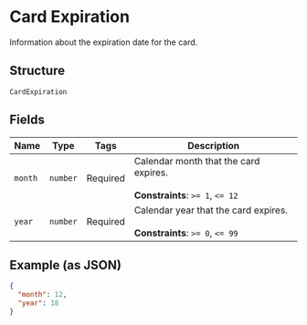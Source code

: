 
# Card Expiration

Information about the expiration date for the card.

## Structure

`CardExpiration`

## Fields

| Name | Type | Tags | Description |
|  --- | --- | --- | --- |
| `month` | `number` | Required | Calendar month that the card expires.<br><br>**Constraints**: `>= 1`, `<= 12` |
| `year` | `number` | Required | Calendar year that the card expires.<br><br>**Constraints**: `>= 0`, `<= 99` |

## Example (as JSON)

```json
{
  "month": 12,
  "year": 18
}
```

